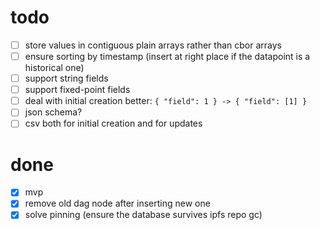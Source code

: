 # todo

- [ ] store values in contiguous plain arrays rather than cbor arrays
- [ ] ensure sorting by timestamp (insert at right place if the datapoint is a
  historical one)
- [ ] support string fields
- [ ] support fixed-point fields
- [ ] deal with initial creation better: `{ "field": 1 } -> { "field": [1] }`
- [ ] json schema?
- [ ] csv both for initial creation and for updates

# done

- [x] mvp
- [x] remove old dag node after inserting new one
- [x] solve pinning (ensure the database survives ipfs repo gc)
